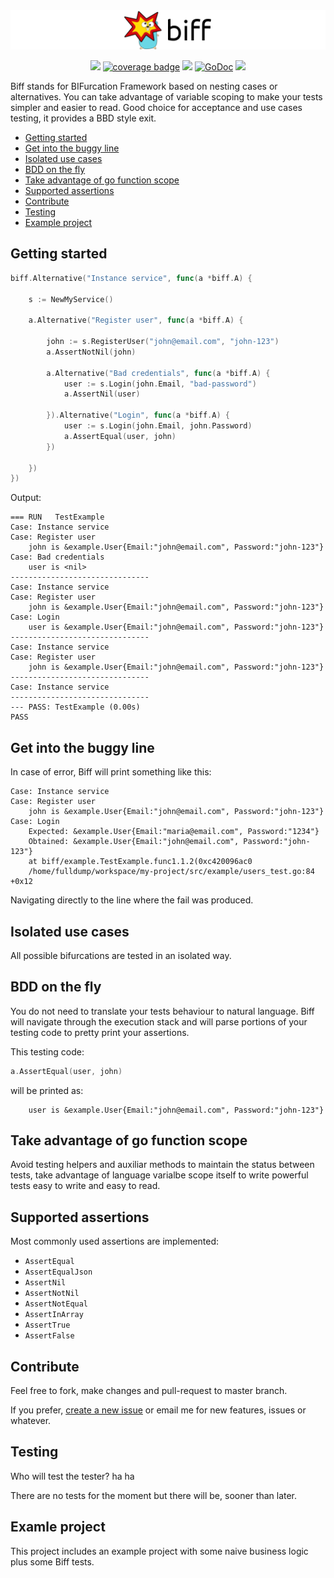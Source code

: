 <img src="logo.png">

<p align="center">
<a href="https://travis-ci.org/fulldump/biff"><img src="https://travis-ci.org/fulldump/biff.svg?branch=master"></a>
<a href="https://cover.run/go?tag=golang-1.10&repo=github.com%2Ffulldump%2Fbiff"><img src="https://cover.run/go/github.com/fulldump/biff.svg?style=flat&tag=golang-1.10" alt="coverage badge"></a>
<a href="https://goreportcard.com/report/fulldump/biff"><img src="http://goreportcard.com/badge/fulldump/biff"></a>
<a href="https://godoc.org/github.com/fulldump/biff"><img src="https://godoc.org/github.com/fulldump/biff?status.svg" alt="GoDoc"></a>
<a href="https://codeclimate.com/github/fulldump/biff/maintainability"><img src="https://api.codeclimate.com/v1/badges/1b34e1fe8a1ab355b044/maintainability" /></a>
</p>


Biff stands for BIFurcation Framework based on nesting cases or alternatives. You can take advantage of variable scoping to make your tests simpler and easier to read. Good choice for acceptance and use cases testing, it provides a BBD style exit.


<!-- MarkdownTOC autolink=true bracket=round -->

- [Getting started](#getting-started)
- [Get into the buggy line](#get-into-the-buggy-line)
- [Isolated use cases](#isolated-use-cases)
- [BDD on the fly](#bdd-on-the-fly)
- [Take advantage of go function scope](#take-advantage-of-go-function-scope)
- [Supported assertions](#supported-assertions)
- [Contribute](#contribute)
- [Testing](#testing)
- [Example project](#examle-project)

<!-- /MarkdownTOC -->




## Getting started

```go
biff.Alternative("Instance service", func(a *biff.A) {

	s := NewMyService()

	a.Alternative("Register user", func(a *biff.A) {

		john := s.RegisterUser("john@email.com", "john-123")
		a.AssertNotNil(john)

		a.Alternative("Bad credentials", func(a *biff.A) {
			user := s.Login(john.Email, "bad-password")
			a.AssertNil(user)

		}).Alternative("Login", func(a *biff.A) {
			user := s.Login(john.Email, john.Password)
			a.AssertEqual(user, john)
		})

	})
})
```

Output:

```
=== RUN   TestExample
Case: Instance service
Case: Register user
    john is &example.User{Email:"john@email.com", Password:"john-123"}
Case: Bad credentials
    user is <nil>
-------------------------------
Case: Instance service
Case: Register user
    john is &example.User{Email:"john@email.com", Password:"john-123"}
Case: Login
    user is &example.User{Email:"john@email.com", Password:"john-123"}
-------------------------------
Case: Instance service
Case: Register user
    john is &example.User{Email:"john@email.com", Password:"john-123"}
-------------------------------
Case: Instance service
-------------------------------
--- PASS: TestExample (0.00s)
PASS
```

## Get into the buggy line

In case of error, Biff will print something like this:

```
Case: Instance service
Case: Register user
    john is &example.User{Email:"john@email.com", Password:"john-123"}
Case: Login
    Expected: &example.User{Email:"maria@email.com", Password:"1234"}
    Obtained: &example.User{Email:"john@email.com", Password:"john-123"}
    at biff/example.TestExample.func1.1.2(0xc420096ac0
    /home/fulldump/workspace/my-project/src/example/users_test.go:84 +0x12
```

Navigating directly to the line where the fail was produced.


## Isolated use cases

All possible bifurcations are tested in an isolated way.


## BDD on the fly

You do not need to translate your tests behaviour to natural language. Biff will navigate through the execution stack and will parse portions of your testing code to pretty print your assertions.

This testing code:

```go
a.AssertEqual(user, john)
```

will be printed as:

```
    user is &example.User{Email:"john@email.com", Password:"john-123"}
```


## Take advantage of go function scope

Avoid testing helpers and auxiliar methods to maintain the status between tests,
take advantage of language varialbe scope itself to write powerful tests easy to write
and easy to read.


## Supported assertions

Most commonly used assertions are implemented:

* `AssertEqual`
* `AssertEqualJson`
* `AssertNil`
* `AssertNotNil`
* `AssertNotEqual`
* `AssertInArray`
* `AssertTrue`
* `AssertFalse`


## Contribute

Feel free to fork, make changes and pull-request to master branch.

If you prefer, [create a new issue](https://github.com/fulldump/biff/issues/new) or email me for new features, issues or whatever.


## Testing

Who will test the tester? ha ha

There are no tests for the moment but there will be, sooner than later.


## Examle project

This project includes an example project with some naive business logic plus some Biff tests.

